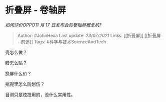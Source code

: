 # 折叠屏 - 卷轴屏
*如何评价OPPO11 月 17 日发布会的卷轴屏概念机?*

> Author: #JohnHexa
Last update: *23/07/2021* 
Links: [[折叠屏]] [[折叠屏 - 前途]]
Tags: #科学与技术ScienceAndTech 

 
壳怎么做？

膜怎么贴？

换屏什么价？

揣兜里怎么防划伤？

目测只是炫技用的，没什么实用性。



